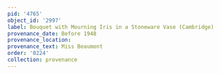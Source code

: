 ```yaml
---
pid: '4765'
object_id: '2997'
label: Bouquet with Mourning Iris in a Stoneware Vase (Cambridge)
provenance_date: Before 1948
provenance_location:
provenance_text: Miss Beaumont
order: '0224'
collection: provenance
---
```

